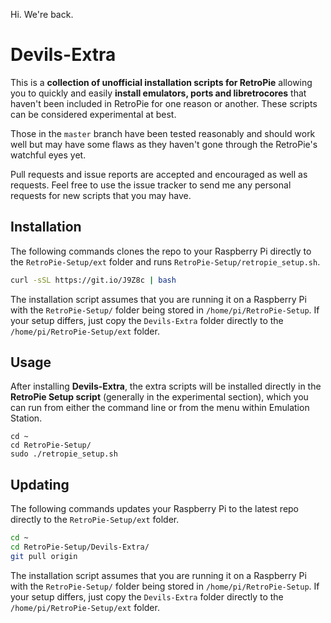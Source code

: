 Hi. We're back.

# Devils-Extra

This is a **collection of unofficial installation scripts for RetroPie** allowing you to quickly and easily **install emulators, ports and libretrocores** that haven't been included in RetroPie for one reason or another. These scripts can be considered experimental at best. 

Those in the `master` branch have been tested reasonably and should work well but may have some flaws as they haven't gone through the RetroPie's watchful eyes yet.

Pull requests and issue reports are accepted and encouraged as well as requests. Feel free to use the issue tracker to send me any personal requests for new scripts that you may have.

## Installation 

The following commands clones the repo to your Raspberry Pi directly to the `RetroPie-Setup/ext` folder and runs `RetroPie-Setup/retropie_setup.sh`.

```bash
curl -sSL https://git.io/J9Z8c | bash
```
The installation script assumes that you are running it on a Raspberry Pi with the `RetroPie-Setup/` folder being stored in `/home/pi/RetroPie-Setup`. If your setup differs, just copy the `Devils-Extra` folder directly to the `/home/pi/RetroPie-Setup/ext` folder.

## Usage

After installing **Devils-Extra**, the extra scripts will be installed directly in the **RetroPie Setup script** (generally in the experimental section), which you can run from either the command line or from the menu within Emulation Station.
```
cd ~
cd RetroPie-Setup/
sudo ./retropie_setup.sh
```

## Updating

The following commands updates your Raspberry Pi to the latest repo directly to the `RetroPie-Setup/ext` folder.

```bash
cd ~
cd RetroPie-Setup/Devils-Extra/
git pull origin
```

The installation script assumes that you are running it on a Raspberry Pi with the `RetroPie-Setup/` folder being stored in `/home/pi/RetroPie-Setup`. If your setup differs, just copy the `Devils-Extra` folder directly to the `/home/pi/RetroPie-Setup/ext` folder.
